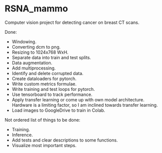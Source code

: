 # RSNA_mammo
Computer vision project for detecting cancer on breast CT scans.

Done:
  - Windowing.
  - Converting dcm to png.
  - Resizing to 1024x768 WxH.
  - Separate data into train and test splits.
  - Data augmentation.
  - Add multiprocessing.
  - Identify and delete corrupted data.
  - Create dataloaders for pytorch.
  - Write custom metrics formulae.
  - Write training and test loops for pytorch.
  - Use tensorboard to track performance.
  - Apply transfer learning or come up with own model architecture. Hardware is a limiting factor, so I am inclined towards transfer learning.
  - Load images to GoogleDrive to train in Colab.

Not ordered list of things to be done:
  - Training.
  - Inference.
  - Add tests and clear descriptions to some functions.
  - Visualize most important steps.
